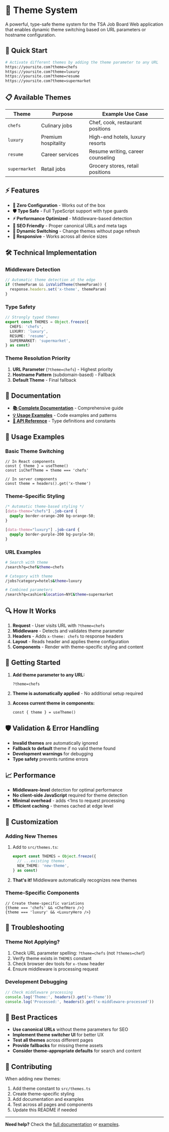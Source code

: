 # 🎨 Theme System

A powerful, type-safe theme system for the TSA Job Board Web application that enables dynamic theme switching based on URL parameters or hostname configuration.

## 🚀 Quick Start

```bash
# Activate different themes by adding the theme parameter to any URL
https://yoursite.com?theme=chefs
https://yoursite.com?theme=luxury  
https://yoursite.com?theme=resume
https://yoursite.com?theme=supermarket
```

## 📋 Available Themes

| Theme | Purpose | Example Use Case |
|-------|---------|------------------|
| `chefs` | Culinary jobs | Chef, cook, restaurant positions |
| `luxury` | Premium hospitality | High-end hotels, luxury resorts |
| `resume` | Career services | Resume writing, career counseling |
| `supermarket` | Retail jobs | Grocery stores, retail positions |

## ⚡ Features

- **🔧 Zero Configuration** - Works out of the box
- **🛡️ Type Safe** - Full TypeScript support with type guards
- **⚡ Performance Optimized** - Middleware-based detection
- **🎯 SEO Friendly** - Proper canonical URLs and meta tags
- **🔄 Dynamic Switching** - Change themes without page refresh
- **📱 Responsive** - Works across all device sizes

## 🛠️ Technical Implementation

### Middleware Detection
```typescript
// Automatic theme detection at the edge
if (themeParam && isValidTheme(themeParam)) {
  response.headers.set('x-theme', themeParam)
}
```

### Type Safety
```typescript
// Strongly typed themes
export const THEMES = Object.freeze({
  CHEFS: 'chefs',
  LUXURY: 'luxury',
  RESUME: 'resume', 
  SUPERMARKET: 'supermarket',
} as const)
```

### Theme Resolution Priority
1. **URL Parameter** (`?theme=chefs`) - Highest priority
2. **Hostname Pattern** (subdomain-based) - Fallback  
3. **Default Theme** - Final fallback

## 📖 Documentation

- **[📚 Complete Documentation](./THEME_SYSTEM.md)** - Comprehensive guide
- **[💡 Usage Examples](./THEME_EXAMPLES.md)** - Code examples and patterns
- **[🔧 API Reference](./src/themes.ts)** - Type definitions and constants

## 🎯 Usage Examples

### Basic Theme Switching
```tsx
// In React components
const { theme } = useTheme()
const isChefTheme = theme === 'chefs'

// In server components  
const theme = headers().get('x-theme')
```

### Theme-Specific Styling
```css
/* Automatic theme-based styling */
[data-theme="chefs"] .job-card {
  @apply border-orange-200 bg-orange-50;
}

[data-theme="luxury"] .job-card {
  @apply border-purple-200 bg-purple-50;
}
```

### URL Examples
```bash
# Search with theme
/search?q=chef&theme=chefs

# Category with theme  
/jobs?category=hotels&theme=luxury

# Combined parameters
/search?q=cashier&location=NYC&theme=supermarket
```

## 🔍 How It Works

1. **Request** - User visits URL with `?theme=chefs`
2. **Middleware** - Detects and validates theme parameter
3. **Headers** - Adds `x-theme: chefs` to response headers
4. **Layout** - Reads header and applies theme configuration
5. **Components** - Render with theme-specific styling and content

## 🚦 Getting Started

1. **Add theme parameter to any URL:**
   ```
   ?theme=chefs
   ```

2. **Theme is automatically applied** - No additional setup required

3. **Access current theme in components:**
   ```tsx
   const { theme } = useTheme()
   ```

## 🛡️ Validation & Error Handling

- **Invalid themes** are automatically ignored
- **Fallback to default** theme if no valid theme found
- **Development warnings** for debugging
- **Type safety** prevents runtime errors

## 📈 Performance

- **Middleware-level** detection for optimal performance
- **No client-side JavaScript** required for theme detection
- **Minimal overhead** - adds <1ms to request processing
- **Efficient caching** - themes cached at edge level

## 🔧 Customization

### Adding New Themes

1. Add to `src/themes.ts`:
   ```typescript
   export const THEMES = Object.freeze({
     // ...existing themes
     NEW_THEME: 'new-theme',
   } as const)
   ```

2. **That's it!** Middleware automatically recognizes new themes

### Theme-Specific Components
```tsx
// Create theme-specific variations
{theme === 'chefs' && <ChefHero />}
{theme === 'luxury' && <LuxuryHero />}
```

## 🐛 Troubleshooting

### Theme Not Applying?
1. Check URL parameter spelling: `?theme=chefs` (not `?themes=chef`)
2. Verify theme exists in `THEMES` constant
3. Check browser dev tools for `x-theme` header
4. Ensure middleware is processing request

### Development Debugging
```typescript
// Check middleware processing
console.log('Theme:', headers().get('x-theme'))
console.log('Processed:', headers().get('x-middleware-processed'))
```

## 📝 Best Practices

- **Use canonical URLs** without theme parameters for SEO
- **Implement theme switcher UI** for better UX
- **Test all themes** across different pages
- **Provide fallbacks** for missing theme assets
- **Consider theme-appropriate defaults** for search and content

## 🤝 Contributing

When adding new themes:
1. Add theme constant to `src/themes.ts`
2. Create theme-specific styling
3. Add documentation and examples
4. Test across all pages and components
5. Update this README if needed

---

**Need help?** Check the [full documentation](./THEME_SYSTEM.md) or [examples](./THEME_EXAMPLES.md).
